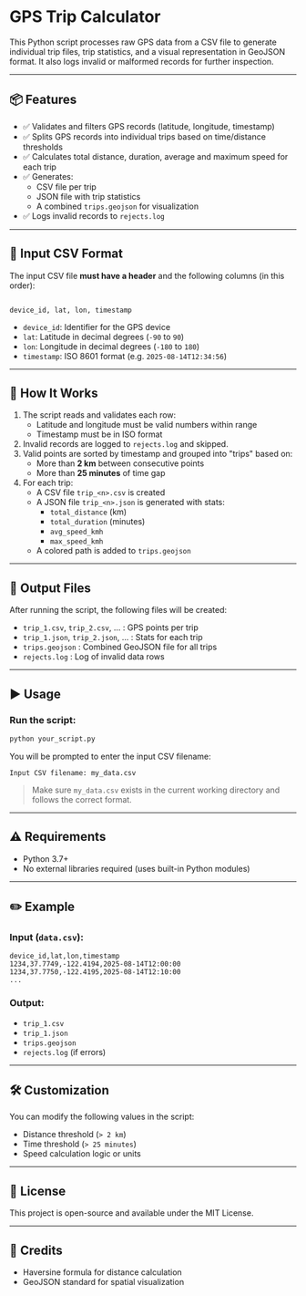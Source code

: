 # GPS Trip Calculator

This Python script processes raw GPS data from a CSV file to generate individual trip files, trip statistics, and a visual representation in GeoJSON format. It also logs invalid or malformed records for further inspection.

---

## 📦 Features

- ✅ Validates and filters GPS records (latitude, longitude, timestamp)
- ✅ Splits GPS records into individual trips based on time/distance thresholds
- ✅ Calculates total distance, duration, average and maximum speed for each trip
- ✅ Generates:
  - CSV file per trip
  - JSON file with trip statistics
  - A combined `trips.geojson` for visualization
- ✅ Logs invalid records to `rejects.log`

---

## 📂 Input CSV Format

The input CSV file **must have a header** and the following columns (in this order):

```

device_id, lat, lon, timestamp

````

- `device_id`: Identifier for the GPS device
- `lat`: Latitude in decimal degrees (`-90` to `90`)
- `lon`: Longitude in decimal degrees (`-180` to `180`)
- `timestamp`: ISO 8601 format (e.g. `2025-08-14T12:34:56`)

---

## 🚀 How It Works

1. The script reads and validates each row:
   - Latitude and longitude must be valid numbers within range
   - Timestamp must be in ISO format
2. Invalid records are logged to `rejects.log` and skipped.
3. Valid points are sorted by timestamp and grouped into "trips" based on:
   - More than **2 km** between consecutive points
   - More than **25 minutes** of time gap
4. For each trip:
   - A CSV file `trip_<n>.csv` is created
   - A JSON file `trip_<n>.json` is generated with stats:
     - `total_distance` (km)
     - `total_duration` (minutes)
     - `avg_speed_kmh`
     - `max_speed_kmh`
   - A colored path is added to `trips.geojson`

---

## 📄 Output Files

After running the script, the following files will be created:

- `trip_1.csv`, `trip_2.csv`, ... : GPS points per trip
- `trip_1.json`, `trip_2.json`, ... : Stats for each trip
- `trips.geojson` : Combined GeoJSON file for all trips
- `rejects.log` : Log of invalid data rows

---

## ▶️ Usage

### Run the script:

```bash
python your_script.py
````

You will be prompted to enter the input CSV filename:

```
Input CSV filename: my_data.csv
```

> Make sure `my_data.csv` exists in the current working directory and follows the correct format.

---

## ⚠️ Requirements

* Python 3.7+
* No external libraries required (uses built-in Python modules)

---

## ✏️ Example

### Input (`data.csv`):

```csv
device_id,lat,lon,timestamp
1234,37.7749,-122.4194,2025-08-14T12:00:00
1234,37.7750,-122.4195,2025-08-14T12:10:00
...
```

### Output:

* `trip_1.csv`
* `trip_1.json`
* `trips.geojson`
* `rejects.log` (if errors)

---

## 🛠️ Customization

You can modify the following values in the script:

* Distance threshold (`> 2 km`)
* Time threshold (`> 25 minutes`)
* Speed calculation logic or units

---

## 📌 License

This project is open-source and available under the MIT License.

---

## 🧭 Credits

* Haversine formula for distance calculation
* GeoJSON standard for spatial visualization

